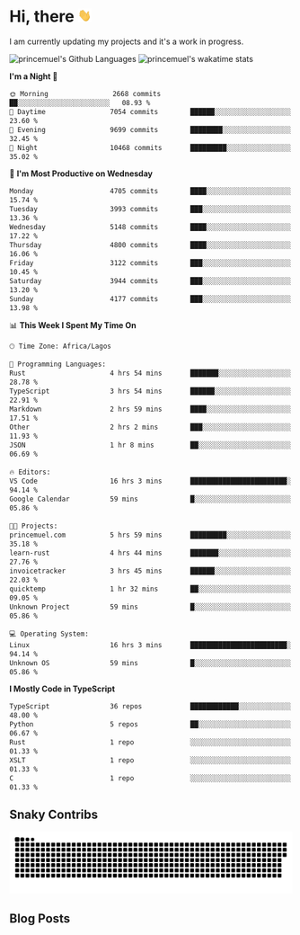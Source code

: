 # Hi, there <img src='/assets/wave.gif' alt='Just saying hello' width='24' height='24' />

<!--
**princemuel/princemuel** is a ✨ _special_ ✨ repository because its `README.md` (this file) appears on your GitHub profile.

Here are some ideas to get you started:

- 🔭 I’m currently working on ...
- 🌱 I’m currently learning ...
- 👯 I’m looking to collaborate on ...
- 🤔 I’m looking for help with ...
- 💬 Ask me about ...
- 📫 How to reach me: ...
- 😄 Pronouns: ...
- ⚡ Fun fact: ...
-->

I am currently updating my projects and it's a work in progress.

![princemuel's Github Languages](https://github-readme-stats.vercel.app/api/top-langs/?username=princemuel&text_color=586069&layout=compact&hide_border=true&title_color=0366d6&count_private=true&include_all_commits=true&theme=tokyonight&show_icons=true)
![princemuel's wakatime stats](https://github-readme-stats.vercel.app/api/wakatime?username=princemuel&text_color=586069&layout=compact&hide_border=true&title_color=0366d6&count_private=true&include_all_commits=true&theme=tokyonight&show_icons=true)

<!--START_SECTION:waka-->
**I'm a Night 🦉** 

```text
🌞 Morning                2668 commits        ██░░░░░░░░░░░░░░░░░░░░░░░   08.93 % 
🌆 Daytime                7054 commits        ██████░░░░░░░░░░░░░░░░░░░   23.60 % 
🌃 Evening                9699 commits        ████████░░░░░░░░░░░░░░░░░   32.45 % 
🌙 Night                  10468 commits       █████████░░░░░░░░░░░░░░░░   35.02 % 
```
📅 **I'm Most Productive on Wednesday** 

```text
Monday                   4705 commits        ████░░░░░░░░░░░░░░░░░░░░░   15.74 % 
Tuesday                  3993 commits        ███░░░░░░░░░░░░░░░░░░░░░░   13.36 % 
Wednesday                5148 commits        ████░░░░░░░░░░░░░░░░░░░░░   17.22 % 
Thursday                 4800 commits        ████░░░░░░░░░░░░░░░░░░░░░   16.06 % 
Friday                   3122 commits        ███░░░░░░░░░░░░░░░░░░░░░░   10.45 % 
Saturday                 3944 commits        ███░░░░░░░░░░░░░░░░░░░░░░   13.20 % 
Sunday                   4177 commits        ███░░░░░░░░░░░░░░░░░░░░░░   13.98 % 
```


📊 **This Week I Spent My Time On** 

```text
🕑︎ Time Zone: Africa/Lagos

💬 Programming Languages: 
Rust                     4 hrs 54 mins       ███████░░░░░░░░░░░░░░░░░░   28.78 % 
TypeScript               3 hrs 54 mins       ██████░░░░░░░░░░░░░░░░░░░   22.91 % 
Markdown                 2 hrs 59 mins       ████░░░░░░░░░░░░░░░░░░░░░   17.51 % 
Other                    2 hrs 2 mins        ███░░░░░░░░░░░░░░░░░░░░░░   11.93 % 
JSON                     1 hr 8 mins         ██░░░░░░░░░░░░░░░░░░░░░░░   06.69 % 

🔥 Editors: 
VS Code                  16 hrs 3 mins       ████████████████████████░   94.14 % 
Google Calendar          59 mins             █░░░░░░░░░░░░░░░░░░░░░░░░   05.86 % 

🐱‍💻 Projects: 
princemuel.com           5 hrs 59 mins       █████████░░░░░░░░░░░░░░░░   35.18 % 
learn-rust               4 hrs 44 mins       ███████░░░░░░░░░░░░░░░░░░   27.76 % 
invoicetracker           3 hrs 45 mins       ██████░░░░░░░░░░░░░░░░░░░   22.03 % 
quicktemp                1 hr 32 mins        ██░░░░░░░░░░░░░░░░░░░░░░░   09.05 % 
Unknown Project          59 mins             █░░░░░░░░░░░░░░░░░░░░░░░░   05.86 % 

💻 Operating System: 
Linux                    16 hrs 3 mins       ████████████████████████░   94.14 % 
Unknown OS               59 mins             █░░░░░░░░░░░░░░░░░░░░░░░░   05.86 % 
```

**I Mostly Code in TypeScript** 

```text
TypeScript               36 repos            ████████████░░░░░░░░░░░░░   48.00 % 
Python                   5 repos             ██░░░░░░░░░░░░░░░░░░░░░░░   06.67 % 
Rust                     1 repo              ░░░░░░░░░░░░░░░░░░░░░░░░░   01.33 % 
XSLT                     1 repo              ░░░░░░░░░░░░░░░░░░░░░░░░░   01.33 % 
C                        1 repo              ░░░░░░░░░░░░░░░░░░░░░░░░░   01.33 % 
```




<!--END_SECTION:waka-->

## Snaky Contribs

<img src='/assets/github-snake-dark.svg' alt='Snaky Contributions' />

## Blog Posts

<!-- BLOG-POST-LIST:START -->
<!-- BLOG-POST-LIST:END -->
